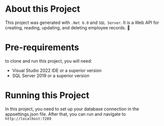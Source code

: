 # About this Project 
This project was generated with `.Net 6.0` and `SQL Server`. It is a Web API for creating, reading, updating, and deleting employee records. 🚀

# Pre-requirements
to clone and run this project, you will need:
 - Visual Studio 2022 IDE or a superior version
 - SQL Server 2019 or a superior version

# Running this Project 
In this project, you need to set up your database connection in the appsettings.json file. After that, you can run and navigate to `http://localhost:7289`
